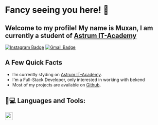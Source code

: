 # Fancy seeing you here! 👋

## Welcome to my profile! My name is Muxan, I am currently a student of [Astrum IT-Academy](https://astrum.uz/uz)

[![Instagram Badge](https://img.shields.io/badge/-Muxan-purple?style=flat&logo=instagram&logoColor=white&link=https://instagram.com/_jessicaalim/)](https://www.instagram.com/__muxan_/)
[![Gmail Badge](https://img.shields.io/badge/-esenbaevmuxan@gmail.com-c14438?style=flat-square&logo=Gmail&logoColor=white&link=mailto:kanna6501@gmail.com)](mailto:esenbaevmuxan@gmail.com)

<h2> A Few Quick Facts</h2>
<ul>
  <li> I’m currently styding on <a href="[https://github.com/Spiderpig86/Cirrus](https://astrum.uz/uz)">Astrum IT-Academy</a>.</li>
  <li> I'm a Full-Stack Developer, only interested in working with bekend</li>
  <li> Most of my projects are available on <a href="https://github.com/Muxan-05">Github</a>.</li>
</ul>

<h2> 🚀💻 Languages and Tools:</h2>

<img src="https://avatars.githubusercontent.com/u/4223" alt="react" width="25" height="25" />
